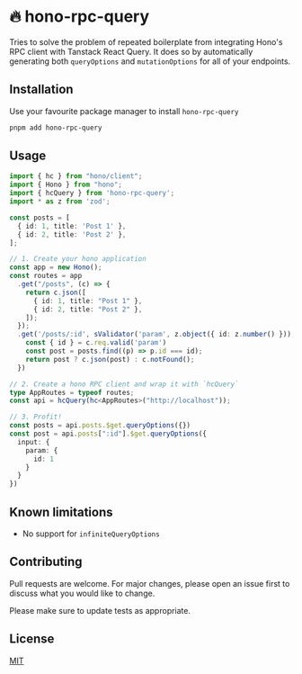 # 🔥 hono-rpc-query

Tries to solve the problem of repeated boilerplate from integrating Hono's RPC client
with Tanstack React Query. It does so by automatically generating both
`queryOptions` and `mutationOptions` for all of your endpoints.

## Installation

Use your favourite package manager to install `hono-rpc-query`

```bash
pnpm add hono-rpc-query
```

## Usage

```typescript
import { hc } from "hono/client";
import { Hono } from "hono";
import { hcQuery } from 'hono-rpc-query';
import * as z from 'zod';

const posts = [
  { id: 1, title: 'Post 1' },
  { id: 2, title: 'Post 2' },
];

// 1. Create your hono application
const app = new Hono();
const routes = app
  .get("/posts", (c) => {
    return c.json([
      { id: 1, title: "Post 1" },
      { id: 2, title: "Post 2" },
    ]);
  });
  .get('/posts/:id', sValidator('param', z.object({ id: z.number() })), (c) => {
    const { id } = c.req.valid('param')
    const post = posts.find((p) => p.id === id);
    return post ? c.json(post) : c.notFound();
  })

// 2. Create a hono RPC client and wrap it with `hcQuery`
type AppRoutes = typeof routes;
const api = hcQuery(hc<AppRoutes>("http://localhost"));

// 3. Profit!
const posts = api.posts.$get.queryOptions({})
const post = api.posts[":id"].$get.queryOptions({
  input: {
    param: {
      id: 1
    }
  }
})
```

## Known limitations

- No support for `infiniteQueryOptions`

## Contributing

Pull requests are welcome. For major changes, please open an issue first
to discuss what you would like to change.

Please make sure to update tests as appropriate.

## License

[MIT](https://choosealicense.com/licenses/mit/)
